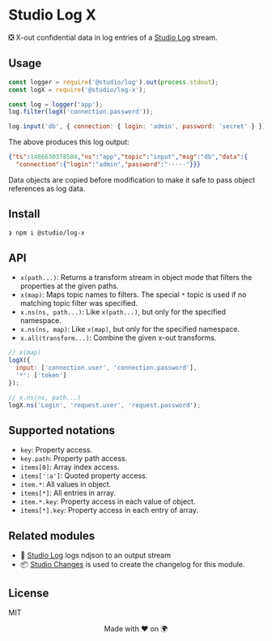 # Studio Log X

❎ X-out confidential data in log entries of a [Studio Log][1] stream.

## Usage

```js
const logger = require('@studio/log').out(process.stdout);
const logX = require('@studio/log-x');

const log = logger('app');
log.filter(logX('connection.password'));

log.input('db', { connection: { login: 'admin', password: 'secret' } });
```

The above produces this log output:

```json
{"ts":1486630378584,"ns":"app","topic":"input","msg":"db","data":{
  "connection":{"login":"admin","password":"·····"}}}
```

Data objects are copied before modification to make it safe to pass object
references as log data.

## Install

```bash
❯ npm i @studio/log-x
```

## API

- `x(path...)`: Returns a transform stream in object mode that filters the
  properties at the given paths.
- `x(map)`: Maps topic names to filters. The special `*` topic is used if no
  matching topic filter was specified.
- `x.ns(ns, path...)`: Like `x(path...)`, but only for the specified namespace.
- `x.ns(ns, map)`: Like `x(map)`, but only for the specified namespace.
- `x.all(transform...)`: Combine the given x-out transforms.


```js
// x(map)
logX({
  input: ['connection.user', 'connection.password'],
  '*': ['token']
});

// x.ns(ns, path...)
logX.ns('Login', 'request.user', 'request.password');
```

## Supported notations

- `key`: Property access.
- `key.path`: Property path access.
- `items[0]`: Array index access.
- `items[':a']`: Quoted property access.
- `item.*`: All values in object.
- `items[*]`: All entries in array.
- `item.*.key`: Property access in each value of object.
- `items[*].key`: Property access in each entry of array.

## Related modules

- 👻 [Studio Log][1] logs ndjson to an output stream
- 📦 [Studio Changes][2] is used to create the changelog for this module.

## License

MIT

<div align="center">Made with ❤️ on 🌍</div>

[1]: https://github.com/javascript-studio/studio-log
[2]: https://github.com/javascript-studio/studio-changes
